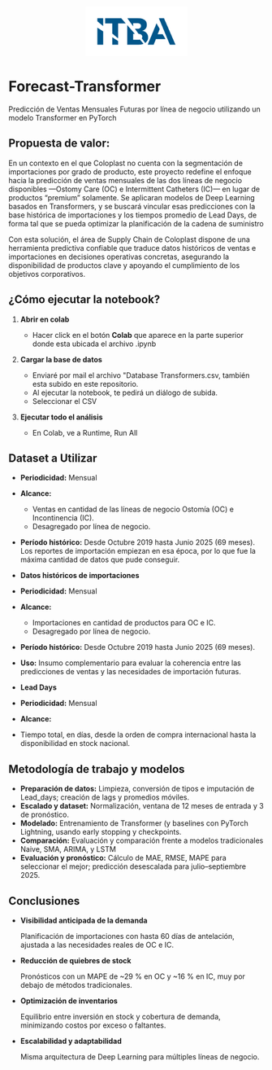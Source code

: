 <p align="center">
  <img src="https://github.com/borre103/forecast-transformer/raw/main/Marca-ITBA-Color-ALTA.png"
       alt="ITBA Logo"
       width="200" />
</p>




# **Forecast-Transformer**
Predicción de Ventas Mensuales Futuras por línea de negocio utilizando un modelo Transformer en PyTorch

## **Propuesta de valor**:
En un contexto en el que Coloplast no cuenta con la segmentación de importaciones por grado de producto, este proyecto redefine el enfoque hacia la predicción de ventas mensuales de las dos líneas de negocio disponibles —Ostomy Care (OC) e Intermittent Catheters (IC)— en lugar de productos “premium” solamente. Se aplicaran modelos de Deep Learning basados en Transformers, y se buscará vincular esas predicciones con la base histórica de importaciones y los tiempos promedio de Lead Days, de forma tal que se pueda optimizar la planificación de la cadena de suministro

  
Con esta solución, el área de Supply Chain de Coloplast dispone de una herramienta predictiva confiable que traduce datos históricos de ventas e importaciones en decisiones operativas concretas, asegurando la disponibilidad de productos clave y apoyando el cumplimiento de los objetivos corporativos.

## ¿Cómo ejecutar la notebook?
1. **Abrir en colab**
   
   - Hacer click en el botón **Colab** que aparece en la parte superior donde esta ubicada el archivo .ipynb  
2. **Cargar la base de datos**

   - Enviaré por mail el archivo "Database Transformers.csv, también esta subido en este repositorio.
   - Al ejecutar la notebook, te pedirá un diálogo de subida.
   - Seleccionar el CSV

3. **Ejecutar todo el análisis**
   - En Colab, ve a Runtime, Run All

## **Dataset a Utilizar**
- **Periodicidad:** Mensual
- **Alcance:**
  - Ventas en cantidad de las líneas de negocio Ostomía (OC) e Incontinencia (IC).  
  - Desagregado por línea de negocio.
- **Período histórico:** Desde Octubre 2019 hasta Junio 2025 (69 meses). Los reportes de importación empiezan en esa época, por lo que fue la máxima cantidad de datos que pude conseguir.

- **Datos históricos de importaciones**  
- **Periodicidad:** Mensual  
- **Alcance:**  
  - Importaciones en cantidad de productos para OC e IC.  
  - Desagregado por línea de negocio.  
- **Período histórico:** Desde Octubre 2019 hasta Junio 2025 (69 meses).
- **Uso:** Insumo complementario para evaluar la coherencia entre las predicciones de ventas y las necesidades de importación futuras.

- **Lead Days**  
- **Periodicidad:** Mensual  
- **Alcance:**  
- Tiempo total, en días, desde la orden de compra internacional hasta la disponibilidad en stock nacional.

## **Metodología de trabajo y modelos**
- **Preparación de datos:** Limpieza, conversión de tipos e imputación de Lead_days; creación de lags y promedios móviles.  
- **Escalado y dataset:** Normalización, ventana de 12 meses de entrada y 3 de pronóstico.
- **Modelado:** Entrenamiento de Transformer (y baselines  con PyTorch Lightning, usando early stopping y checkpoints.
- **Comparación:** Evaluación y comparación frente a modelos tradicionales Naive, SMA, ARIMA, y LSTM
- **Evaluación y pronóstico:** Cálculo de MAE, RMSE, MAPE para seleccionar el mejor; predicción desescalada para julio–septiembre 2025.  

## **Conclusiones**

- **Visibilidad anticipada de la demanda**
  
    Planificación de importaciones con hasta 60 días de antelación, ajustada a las necesidades reales de OC e IC.
  
- **Reducción de quiebres de stock**
  
   Pronósticos con un MAPE de ~29 % en OC y ~16 % en IC, muy por debajo de métodos tradicionales.

- **Optimización de inventarios**
  
   Equilibrio entre inversión en stock y cobertura de demanda, minimizando costos por exceso o faltantes.

- **Escalabilidad y adaptabilidad**
  
   Misma arquitectura de Deep Learning para múltiples líneas de negocio.
